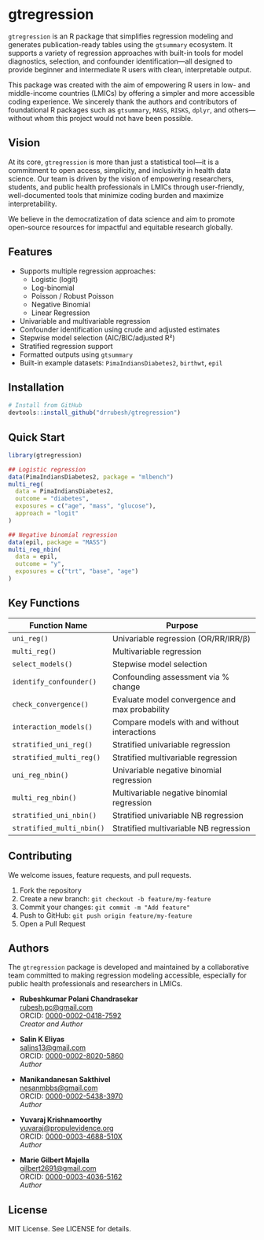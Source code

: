 
# gtregression

`gtregression` is an R package that simplifies regression modeling and
generates publication-ready tables using the `gtsummary` ecosystem. It
supports a variety of regression approaches with built-in tools for
model diagnostics, selection, and confounder identification—all designed
to provide beginner and intermediate R users with clean, interpretable
output.

This package was created with the aim of empowering R users in low- and
middle-income countries (LMICs) by offering a simpler and more
accessible coding experience. We sincerely thank the authors and
contributors of foundational R packages such as `gtsummary`, `MASS`,
`RISKS`, `dplyr`, and others—without whom this project would not have
been possible.

## Vision

At its core, `gtregression` is more than just a statistical tool—it is a
commitment to open access, simplicity, and inclusivity in health data
science. Our team is driven by the vision of empowering researchers,
students, and public health professionals in LMICs through
user-friendly, well-documented tools that minimize coding burden and
maximize interpretability.

We believe in the democratization of data science and aim to promote
open-source resources for impactful and equitable research globally.

## Features

- Supports multiple regression approaches:
  - Logistic (logit)
  - Log-binomial
  - Poisson / Robust Poisson
  - Negative Binomial
  - Linear Regression
- Univariable and multivariable regression
- Confounder identification using crude and adjusted estimates
- Stepwise model selection (AIC/BIC/adjusted R²)
- Stratified regression support
- Formatted outputs using `gtsummary`
- Built-in example datasets: `PimaIndiansDiabetes2`, `birthwt`, `epil`

## Installation

``` r
# Install from GitHub
devtools::install_github("drrubesh/gtregression")
```

## Quick Start

``` r
library(gtregression)

## Logistic regression
data(PimaIndiansDiabetes2, package = "mlbench")
multi_reg(
  data = PimaIndiansDiabetes2,
  outcome = "diabetes",
  exposures = c("age", "mass", "glucose"),
  approach = "logit"
)

## Negative binomial regression
data(epil, package = "MASS")
multi_reg_nbin(
  data = epil,
  outcome = "y",
  exposures = c("trt", "base", "age")
)
```

## Key Functions

| Function Name             | Purpose                                        |
|---------------------------|------------------------------------------------|
| `uni_reg()`               | Univariable regression (OR/RR/IRR/β)           |
| `multi_reg()`             | Multivariable regression                       |
| `select_models()`         | Stepwise model selection                       |
| `identify_confounder()`   | Confounding assessment via % change            |
| `check_convergence()`     | Evaluate model convergence and max probability |
| `interaction_models()`    | Compare models with and without interactions   |
| `stratified_uni_reg()`    | Stratified univariable regression              |
| `stratified_multi_reg()`  | Stratified multivariable regression            |
| `uni_reg_nbin()`          | Univariable negative binomial regression       |
| `multi_reg_nbin()`        | Multivariable negative binomial regression     |
| `stratified_uni_nbin()`   | Stratified univariable NB regression           |
| `stratified_multi_nbin()` | Stratified multivariable NB regression         |

## Contributing

We welcome issues, feature requests, and pull requests.

1.  Fork the repository
2.  Create a new branch: `git checkout -b feature/my-feature`
3.  Commit your changes: `git commit -m "Add feature"`
4.  Push to GitHub: `git push origin feature/my-feature`
5.  Open a Pull Request

## Authors

The `gtregression` package is developed and maintained by a
collaborative team committed to making regression modeling accessible,
especially for public health professionals and researchers in LMICs.

- **Rubeshkumar Polani Chandrasekar**  
  <rubesh.pc@gmail.com>  
  ORCID: [0000-0002-0418-7592](https://orcid.org/0000-0002-0418-7592)  
  *Creator and Author*

- **Salin K Eliyas**  
  <salins13@gmail.com>  
  ORCID: [0000-0002-8020-5860](https://orcid.org/0000-0002-8020-5860)  
  *Author*

- **Manikandanesan Sakthivel**  
  <nesanmbbs@gmail.com>  
  ORCID: [0000-0002-5438-3970](https://orcid.org/0000-0002-5438-3970)  
  *Author*

- **Yuvaraj Krishnamoorthy**  
  <yuvaraj@propulevidence.org>  
  ORCID: [0000-0003-4688-510X](https://orcid.org/0000-0003-4688-510X)  
  *Author*

- **Marie Gilbert Majella**  
  <gilbert2691@gmail.com>  
  ORCID: [0000-0003-4036-5162](https://orcid.org/0000-0003-4036-5162)  
  *Author*

## License

MIT License. See LICENSE for details.
